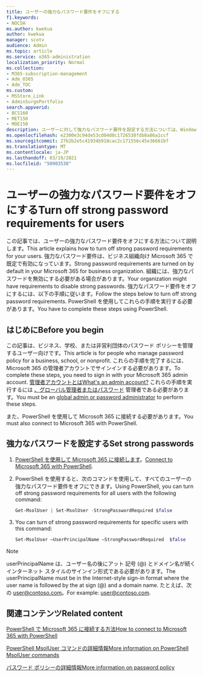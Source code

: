 ```yaml
---
title: ユーザーの強力なパスワード要件をオフにする
f1.keywords:
- NOCSH
ms.author: kwekua
author: kwekua
manager: scotv
audience: Admin
ms.topic: article
ms.service: o365-administration
localization_priority: Normal
ms.collection:
- M365-subscription-management
- Adm_O365
- Adm_TOC
ms.custom:
- MSStore_Link
- AdminSurgePortfolio
search.appverid:
- BCS160
- MET150
- MOE150
description: ユーザーに対して強力なパスワード要件を設定する方法については、Windows PowerShell。
ms.openlocfilehash: e2300e3c94de53cd04d0c1726538fdb8a86a1ccf
ms.sourcegitcommit: 27b2b2e5c41934b918cac2c171556c45e36661bf
ms.translationtype: MT
ms.contentlocale: ja-JP
ms.lasthandoff: 03/19/2021
ms.locfileid: "50903538"
---
```

# <a name="turn-off-strong-password-requirements-for-users"></a><span data-ttu-id="f3dca-103">ユーザーの強力なパスワード要件をオフにする</span><span class="sxs-lookup"><span data-stu-id="f3dca-103">Turn off strong password requirements for users</span></span>

<span data-ttu-id="f3dca-104">この記事では、ユーザーの強力なパスワード要件をオフにする方法について説明します。</span><span class="sxs-lookup"><span data-stu-id="f3dca-104">This article explains how to turn off strong password requirements for your users.</span></span> <span data-ttu-id="f3dca-105">強力なパスワード要件は、ビジネス組織向け Microsoft 365 で既定で有効になっています。</span><span class="sxs-lookup"><span data-stu-id="f3dca-105">Strong password requirements are turned on by default in your Microsoft 365 for business organization.</span></span> <span data-ttu-id="f3dca-106">組織には、強力なパスワードを無効にする必要がある場合があります。</span><span class="sxs-lookup"><span data-stu-id="f3dca-106">Your organization might have requirements to disable strong passwords.</span></span> <span data-ttu-id="f3dca-107">強力なパスワード要件をオフにするには、以下の手順に従います。</span><span class="sxs-lookup"><span data-stu-id="f3dca-107">Follow the steps below to turn off strong password requirements.</span></span> <span data-ttu-id="f3dca-108">PowerShell を使用してこれらの手順を実行する必要があります。</span><span class="sxs-lookup"><span data-stu-id="f3dca-108">You have to complete these steps using PowerShell.</span></span>

## <a name="before-you-begin"></a><span data-ttu-id="f3dca-109">はじめに</span><span class="sxs-lookup"><span data-stu-id="f3dca-109">Before you begin</span></span>

<span data-ttu-id="f3dca-110">この記事は、ビジネス、学校、または非営利団体のパスワード ポリシーを管理するユーザー向けです。</span><span class="sxs-lookup"><span data-stu-id="f3dca-110">This article is for people who manage password policy for a business, school, or nonprofit.</span></span> <span data-ttu-id="f3dca-111">これらの手順を完了するには、Microsoft 365 の管理者アカウントでサインインする必要があります。</span><span class="sxs-lookup"><span data-stu-id="f3dca-111">To complete these steps, you need to sign in with your Microsoft 365 admin account.</span></span> [<span data-ttu-id="f3dca-112">管理者アカウントとは</span><span class="sxs-lookup"><span data-stu-id="f3dca-112">What's an admin account?</span></span>](../admin-overview/admin-overview.md) <span data-ttu-id="f3dca-113">これらの手順を実行するには [、グローバル管理者またはパスワード](about-admin-roles.md) 管理者である必要があります。</span><span class="sxs-lookup"><span data-stu-id="f3dca-113">You must be an [global admin or password administrator](about-admin-roles.md) to perform these steps.</span></span>

<span data-ttu-id="f3dca-114">また、PowerShell を使用して Microsoft 365 に接続する必要があります。</span><span class="sxs-lookup"><span data-stu-id="f3dca-114">You must also connect to Microsoft 365 with PowerShell.</span></span>

## <a name="set-strong-passwords"></a><span data-ttu-id="f3dca-115">強力なパスワードを設定する</span><span class="sxs-lookup"><span data-stu-id="f3dca-115">Set strong passwords</span></span>

1. <span data-ttu-id="f3dca-116">[PowerShell を使用して Microsoft 365 に接続します](/office365/enterprise/powershell/connect-to-office-365-powershell#connect-with-the-microsoft-azure-active-directory-module-for-windows-powershell)。</span><span class="sxs-lookup"><span data-stu-id="f3dca-116">[Connect to Microsoft 365 with PowerShell](/office365/enterprise/powershell/connect-to-office-365-powershell#connect-with-the-microsoft-azure-active-directory-module-for-windows-powershell).</span></span>

2. <span data-ttu-id="f3dca-117">PowerShell を使用すると、次のコマンドを使用して、すべてのユーザーの強力なパスワード要件をオフにできます。</span><span class="sxs-lookup"><span data-stu-id="f3dca-117">Using PowerShell, you can turn off strong password requirements for all users with the following command:</span></span>

    ```powershell
    Get-MsolUser | Set-MsolUser -StrongPasswordRequired $false

3. You can turn of strong password requirements for specific users with this command:

    ```powershell
    Set-MsolUser –UserPrincipalName –StrongPasswordRequired  $false
    ```

> [!NOTE]
> <span data-ttu-id="f3dca-118">userPrincipalName は、ユーザー名の後にアット 記号 (@) とドメイン名が続くインターネット スタイルのサインイン形式である必要があります。</span><span class="sxs-lookup"><span data-stu-id="f3dca-118">The userPrincipalName must be in the Internet-style sign-in format where the user name is followed by the at sign (@) and a domain name.</span></span> <span data-ttu-id="f3dca-119">たとえば、次の user@contoso.com。</span><span class="sxs-lookup"><span data-stu-id="f3dca-119">For example: user@contoso.com.</span></span>

## <a name="related-content"></a><span data-ttu-id="f3dca-120">関連コンテンツ</span><span class="sxs-lookup"><span data-stu-id="f3dca-120">Related content</span></span>

[<span data-ttu-id="f3dca-121">PowerShell で Microsoft 365 に接続する方法</span><span class="sxs-lookup"><span data-stu-id="f3dca-121">How to connect to Microsoft 365 with PowerShell</span></span>](/office365/enterprise/powershell/connect-to-office-365-powershell#connect-with-the-microsoft-azure-active-directory-module-for-windows-powershell)

[<span data-ttu-id="f3dca-122">PowerShell MsolUser コマンドの詳細情報</span><span class="sxs-lookup"><span data-stu-id="f3dca-122">More information on PowerShell MsolUser commands</span></span>](/powershell/module/msonline/set-msoluser?view=azureadps-1.0)

[<span data-ttu-id="f3dca-123">パスワード ポリシーの詳細情報</span><span class="sxs-lookup"><span data-stu-id="f3dca-123">More information on password policy</span></span>](/azure/active-directory/authentication/concept-sspr-policy#password-policies-that-only-apply-to-cloud-user-accounts)